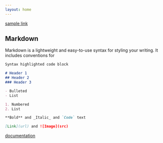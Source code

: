 ```yaml
---
layout: home
---
```

[sample link](https://guides.github.com/features/mastering-markdown/)

## Markdown

Markdown is a lightweight and easy-to-use syntax for styling your writing. It includes conventions for

```markdown
Syntax highlighted code block

# Header 1
## Header 2
### Header 3

- Bulleted
- List

1. Numbered
2. List

**Bold** and _Italic_ and `Code` text

[Link](url) and ![Image](src)
```
[documentation](https://docs.github.com/categories/github-pages-basics/)
